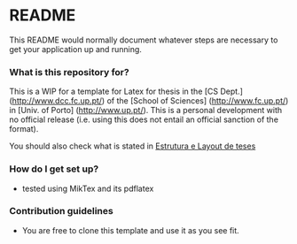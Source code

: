 # README #

This README would normally document whatever steps are necessary to get your application up and running.

### What is this repository for? ###

This is a WIP for a template for Latex for thesis in the [CS Dept.] (http://www.dcc.fc.up.pt/) of the [School of Sciences] (http://www.fc.up.pt/) in [Univ. of Porto] (http://www.up.pt/). This is a personal development with no official release (i.e. using this does not entail an official sanction of the format).

You should also check what is stated in [Estrutura e Layout de teses](https://sigarra.up.pt/fcup/pt/conteudos_geral.ver?pct_pag_id=1011511&pct_parametros=pv_unidade=97&pct_grupo=33673&pct_grupo=33670&pct_grupo=33675#33675)

### How do I get set up? ###

* tested using MikTex and its pdflatex

### Contribution guidelines ###

* You are free to clone this template and use it as you see fit.